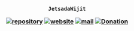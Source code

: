 <h3 align="center">

`JetsadaWijit`

[![repository](https://img.shields.io/badge/repository-white)](https://github.com/jetsadawijit/university-bangkok-2024-3yr-sm2-cs462-project-website)
[![website](https://img.shields.io/badge/website-white)](https://jetsadawijit.github.io/university-bangkok-2024-3yr-sm2-cs462-project-website)
[![mail](https://img.shields.io/badge/mail-white)](mailto:ze_ro_owen@hotmail.com)
[![Donation](https://img.shields.io/badge/donation-white)](https://jetsadawijit.github.io/donation)

</h3>
